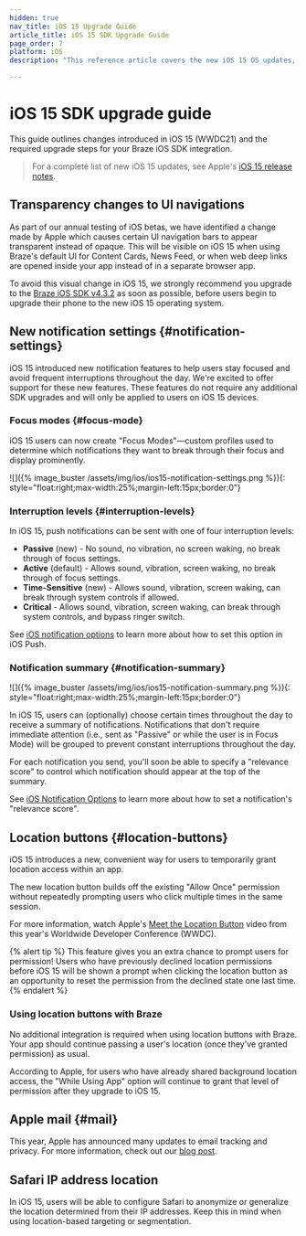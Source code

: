 ```yaml
---
hidden: true
nav_title: iOS 15 Upgrade Guide
article_title: iOS 15 SDK Upgrade Guide
page_order: 7
platform: iOS
description: "This reference article covers the new iOS 15 OS updates, required SDK updates, and new features."

---
```


# iOS 15 SDK upgrade guide

This guide outlines changes introduced in iOS 15 (WWDC21) and the required upgrade steps for your Braze iOS SDK integration.

> For a complete list of new iOS 15 updates, see Apple's [iOS 15 release notes](https://developer.apple.com/documentation/ios-ipados-release-notes/ios-ipados-15-release-notes).


## Transparency changes to UI navigations

As part of our annual testing of iOS betas, we have identified a change made by Apple which causes certain UI navigation bars to appear transparent instead of opaque. This will be visible on iOS 15 when using Braze's default UI for Content Cards, News Feed, or when web deep links are opened inside your app instead of in a separate browser app.

To avoid this visual change in iOS 15, we strongly recommend you upgrade to the [Braze iOS SDK v4.3.2][1] as soon as possible, before users begin to upgrade their phone to the new iOS 15 operating system.

## New notification settings {#notification-settings}

iOS 15 introduced new notification features to help users stay focused and avoid frequent interruptions throughout the day. We're excited to offer support for these new features. These features do not require any additional SDK upgrades and will only be applied to users on iOS 15 devices.

### Focus modes {#focus-mode}

iOS 15 users can now create "Focus Modes"—custom profiles used to determine which notifications they want to break through their focus and display prominently.

![]({% image_buster /assets/img/ios/ios15-notification-settings.png %}){: style="float:right;max-width:25%;margin-left:15px;border:0"}

### Interruption levels {#interruption-levels}

In iOS 15, push notifications can be sent with one of four interruption levels:

* **Passive** (new) - No sound, no vibration, no screen waking, no break through of focus settings.
* **Active** (default) - Allows sound, vibration, screen waking, no break through of focus settings.
* **Time-Sensitive** (new) - Allows sound, vibration, screen waking, can break through system controls if allowed.
* **Critical** - Allows sound, vibration, screen waking, can break through system controls, and bypass ringer switch.

See [iOS notification options]({{site.baseurl}}/user_guide/message_building_by_channel/push/ios/notification_options/#interruption-level) to learn more about how to set this option in iOS Push.

### Notification summary {#notification-summary}

![]({% image_buster /assets/img/ios/ios15-notification-summary.png %}){: style="float:right;max-width:25%;margin-left:15px;border:0"}

In iOS 15, users can (optionally) choose certain times throughout the day to receive a summary of notifications. Notifications that don't require immediate attention (i.e., sent as "Passive" or while the user is in Focus Mode) will be grouped to prevent constant interruptions throughout the day.

For each notification you send, you'll soon be able to specify a "relevance score" to control which notification should appear at the top of the summary.

See [iOS Notification Options]({{site.baseurl}}/user_guide/message_building_by_channel/push/ios/notification_options/#relevance-score) to learn more about how to set a notification's "relevance score".

## Location buttons {#location-buttons}

iOS 15 introduces a new, convenient way for users to temporarily grant location access within an app. 

The new location button builds off the existing "Allow Once" permission without repeatedly prompting users who click multiple times in the same session.

For more information, watch Apple's [Meet the Location Button](https://developer.apple.com/videos/play/wwdc2021/10102/) video from this year's Worldwide Developer Conference (WWDC).

{% alert tip %}
This feature gives you an extra chance to prompt users for permission! Users who have previously declined location permissions before iOS 15 will be shown a prompt when clicking the location button as an opportunity to reset the permission from the declined state one last time.
{% endalert %}

### Using location buttons with Braze

No additional integration is required when using location buttons with Braze. Your app should continue passing a user's location (once they've granted permission) as usual.

According to Apple, for users who have already shared background location access, the "While Using App" option will continue to grant that level of permission after they upgrade to iOS 15.

## Apple mail {#mail}

This year, Apple has announced many updates to email tracking and privacy. For more information, check out our [blog post](https://www.braze.com/resources/articles/9-ways-email-marketers-can-respond-to-apples-mail-privacy-protection-feature).

## Safari IP address location

In iOS 15, users will be able to configure Safari to anonymize or generalize the location determined from their IP addresses. Keep this in mind when using location-based targeting or segmentation.

[1]: https://github.com/Appboy/appboy-ios-sdk/releases/tag/4.3.2
[2]: https://github.com/Appboy/appboy-ios-sdk/issues
[3]: {{site.baseurl}}/user_guide/message_building_by_channel/push/ios/notification_options/#interruption-level
